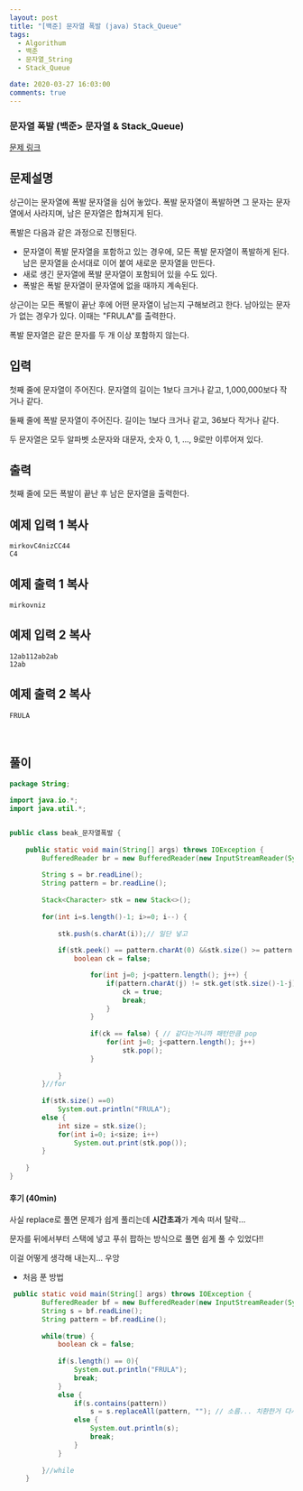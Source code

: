```yaml
---
layout: post
title: "[백준] 문자열 폭발 (java) Stack_Queue"
tags:
  - Algorithum
  - 백준
  - 문자열_String
  - Stack_Queue

date: 2020-03-27 16:03:00
comments: true
---
```




###   문자열 폭발 (백준> 문자열 & Stack_Queue)

[문제 링크](https://programmers.co.kr/learn/courses/30/lessons/)

## 문제설명

상근이는 문자열에 폭발 문자열을 심어 놓았다. 폭발 문자열이 폭발하면 그 문자는 문자열에서 사라지며, 남은 문자열은 합쳐지게 된다.

폭발은 다음과 같은 과정으로 진행된다.

- 문자열이 폭발 문자열을 포함하고 있는 경우에, 모든 폭발 문자열이 폭발하게 된다. 남은 문자열을 순서대로 이어 붙여 새로운 문자열을 만든다.
- 새로 생긴 문자열에 폭발 문자열이 포함되어 있을 수도 있다.
- 폭발은 폭발 문자열이 문자열에 없을 때까지 계속된다.

상근이는 모든 폭발이 끝난 후에 어떤 문자열이 남는지 구해보려고 한다. 남아있는 문자가 없는 경우가 있다. 이때는 "FRULA"를 출력한다.

폭발 문자열은 같은 문자를 두 개 이상 포함하지 않는다.

## 입력

첫째 줄에 문자열이 주어진다. 문자열의 길이는 1보다 크거나 같고, 1,000,000보다 작거나 같다.

둘째 줄에 폭발 문자열이 주어진다. 길이는 1보다 크거나 같고, 36보다 작거나 같다.

두 문자열은 모두 알파벳 소문자와 대문자, 숫자 0, 1, ..., 9로만 이루어져 있다.

## 출력

첫째 줄에 모든 폭발이 끝난 후 남은 문자열을 출력한다.

## 예제 입력 1 복사

```
mirkovC4nizCC44
C4
```

## 예제 출력 1 복사

```
mirkovniz
```

## 예제 입력 2 복사

```
12ab112ab2ab
12ab
```

## 예제 출력 2 복사

```
FRULA
```

<br>

## 풀이

```java
package String;

import java.io.*;
import java.util.*;


public class beak_문자열폭발 {
	
	public static void main(String[] args) throws IOException {
		BufferedReader br = new BufferedReader(new InputStreamReader(System.in));
		
		String s = br.readLine();
		String pattern = br.readLine();
		
		Stack<Character> stk = new Stack<>();
		
		for(int i=s.length()-1; i>=0; i--) {
			
			stk.push(s.charAt(i));// 일단 넣고
			
			if(stk.peek() == pattern.charAt(0) &&stk.size() >= pattern.length()) {// 같은 경우에는
				boolean ck = false;

					for(int j=0; j<pattern.length(); j++) {
						if(pattern.charAt(j) != stk.get(stk.size()-1-j)) {
							ck = true;
							break;
						}
					}
					
					if(ck == false) { // 같다는거니까 패턴만큼 pop
						for(int j=0; j<pattern.length(); j++)
							stk.pop();
					}
				
			}
		}//for
	
		if(stk.size() ==0)
			System.out.println("FRULA");
		else {
			int size = stk.size();
			for(int i=0; i<size; i++)
				System.out.print(stk.pop());
		}
		
	}
}

```

#### 후기 (40min)

사실 replace로 풀면 문제가 쉽게 풀리는데 **시간초과**가 계속 떠서 탈락... <br>

문자를 뒤에서부터 스택에 넣고 푸쉬 팝하는 방식으로 풀면 쉽게 풀 수 있었다!! <br>

이걸 어떻게 생각해 내는지... 우앙



* 처음 푼 방법

```java
 public static void main(String[] args) throws IOException {
		BufferedReader bf = new BufferedReader(new InputStreamReader(System.in));
		String s = bf.readLine();
		String pattern = bf.readLine();
		
		while(true) {
			boolean ck = false;
			
			if(s.length() == 0){
				System.out.println("FRULA");
				break;
			}
			else {
				if(s.contains(pattern))
					s = s.replaceAll(pattern, ""); // 소름... 치환한거 다시 넣어줘야지
				else {
					System.out.println(s);
					break;
				}
			}
			
		}//while
	}
```